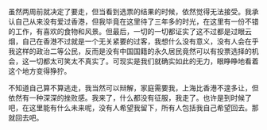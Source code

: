 虽然两周前就决定了要走，但当看到选票的结果的时候，依然觉得无法接受。我承认自己从来没有爱过香港，但我毕竟在这里待了三年多的时光，在这里有一份不错的工作，有喜欢的食物和风景。但最后，一切的一切都证实了这不过都是过眼云烟，自己在香港不过就是一个无关紧要的过客，我想什么没有意义，没有人会在乎我这样的政治二等公民，反而是没有中国国籍的永久居民竟然可以有投票选择的机会，这一切都太可笑太不真实了。可现实是我们就确实如此的无力，眼睁睁地看着这个地方变得狰狞。

不知道自己算不算逃走，我当然可以辩解，家庭需要我，上海比香港不遑多让，但依然有一种深深的挫败感。我来了，什么都没有征服，我走了。也许是到时候了吧，在这里能有什么未来呢，没有人希望我留下，所有人包括我自己希望回去。那就回去吧。